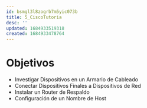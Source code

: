 ```yaml
---
id: bsmgl3l8zogrb7m5yic073b
title: 5_CiscoTutoria
desc: ''
updated: 1684933519318
created: 1684933478764
---
```


# Objetivos

- Investigar Dispositivos en un Armario de Cableado
- Conectar Dispositivos Finales a Dispositivos de Red
- Instalar un Router de Respaldo
- Configuración de un Nombre de Host

